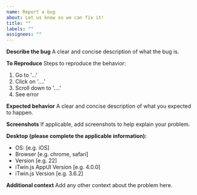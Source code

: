 ```yaml
---
name: Report a bug
about: Let us know so we can fix it!
title: ""
labels: ""
assignees: ""
---
```


<!--
Thanks for helping us improve iTwin.js AppUI! Please describe what the expected behavior is vs what actually happens.
-->

**Describe the bug**
A clear and concise description of what the bug is.

**To Reproduce**
Steps to reproduce the behavior:

1. Go to '...'
2. Click on '....'
3. Scroll down to '....'
4. See error

**Expected behavior**
A clear and concise description of what you expected to happen.

**Screenshots**
If applicable, add screenshots to help explain your problem.

**Desktop (please complete the applicable information):**

- OS: [e.g. iOS]
- Browser [e.g. chrome, safari]
- Version [e.g. 22]
- iTwin.js AppUI Version [e.g. 4.0.0]
- iTwin.js Version [e.g. 3.6.2]

**Additional context**
Add any other context about the problem here.

<!--

If you can also contribute a fix, we'd absolutely appreciate it!

Check out the contributor guide to get started:

https://github.com/iTwin/appui/blob/master/CONTRIBUTING.md

Just let us know you're working on it and we'd be happy to provide advice and feedback.

-->
